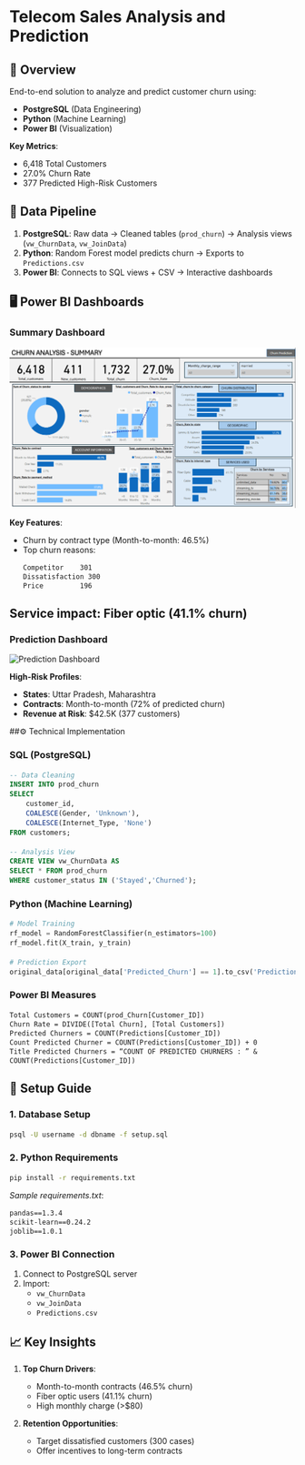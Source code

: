 
# Telecom Sales Analysis and Prediction

## 📌 Overview
End-to-end solution to analyze and predict customer churn using:
- **PostgreSQL** (Data Engineering)
- **Python** (Machine Learning)
- **Power BI** (Visualization)

**Key Metrics**:
- 6,418 Total Customers
- 27.0% Churn Rate
- 377 Predicted High-Risk Customers

## 📂 Data Pipeline
1. **PostgreSQL**: Raw data → Cleaned tables (`prod_churn`) → Analysis views (`vw_ChurnData`, `vw_JoinData`)
2. **Python**: Random Forest model predicts churn → Exports to `Predictions.csv`
3. **Power BI**: Connects to SQL views + CSV → Interactive dashboards

## 🖥️ Power BI Dashboards

### Summary Dashboard
![Summary Dashboard](https://github.com/HimanshuVirwani/Telecom-Sales-Analysis-and-Prediction/blob/main/Summary.png)

**Key Features**:
- Churn by contract type (Month-to-month: 46.5%)
- Top churn reasons: 
  ```plaintext
  Competitor    301
  Dissatisfaction 300
  Price         196

## Service impact: Fiber optic (41.1% churn)

### Prediction Dashboard
![Prediction Dashboard](https://github.com/HimanshuVirwani/Telecom-Sales-Analysis-and-Prediction/blob/main/Prediction.png)

**High-Risk Profiles**:
- **States**: Uttar Pradesh, Maharashtra
- **Contracts**: Month-to-month (72% of predicted churn)
- **Revenue at Risk**: $42.5K (377 customers)

##⚙️ Technical Implementation

### SQL (PostgreSQL)
```sql
-- Data Cleaning
INSERT INTO prod_churn 
SELECT 
    customer_id,
    COALESCE(Gender, 'Unknown'),
    COALESCE(Internet_Type, 'None') 
FROM customers;

-- Analysis View
CREATE VIEW vw_ChurnData AS
SELECT * FROM prod_churn 
WHERE customer_status IN ('Stayed','Churned');
```

### Python (Machine Learning)
```python
# Model Training
rf_model = RandomForestClassifier(n_estimators=100)
rf_model.fit(X_train, y_train)

# Prediction Export
original_data[original_data['Predicted_Churn'] == 1].to_csv('Predictions.csv')
```

### Power BI Measures
```dax
Total Customers = COUNT(prod_Churn[Customer_ID])
Churn Rate = DIVIDE([Total Churn], [Total Customers])
Predicted Churners = COUNT(Predictions[Customer_ID])
Count Predicted Churner = COUNT(Predictions[Customer_ID]) + 0
Title Predicted Churners = “COUNT OF PREDICTED CHURNERS : ” & COUNT(Predictions[Customer_ID])
```

## 🚀 Setup Guide

### 1. Database Setup
```bash
psql -U username -d dbname -f setup.sql
```

### 2. Python Requirements
```bash
pip install -r requirements.txt
```
*Sample requirements.txt*:
```plaintext
pandas==1.3.4
scikit-learn==0.24.2
joblib==1.0.1
```

### 3. Power BI Connection
1. Connect to PostgreSQL server
2. Import:
   - `vw_ChurnData`
   - `vw_JoinData`
   - `Predictions.csv`

## 📈 Key Insights
1. **Top Churn Drivers**:
   - Month-to-month contracts (46.5% churn)
   - Fiber optic users (41.1% churn)
   - High monthly charge (>$80)

2. **Retention Opportunities**:
   - Target dissatisfied customers (300 cases)
   - Offer incentives to long-term contracts




